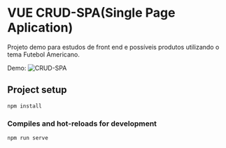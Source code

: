 
# VUE CRUD-SPA(Single Page Aplication)

Projeto demo para estudos de front end e possíveis produtos utilizando o tema Futebol Americano.

Demo:
![CRUD-SPA](https://github.com/thayroneprog/grab/blob/master/CRUDSPA.gif)


## Project setup
```
npm install
```

### Compiles and hot-reloads for development
```
npm run serve
```

